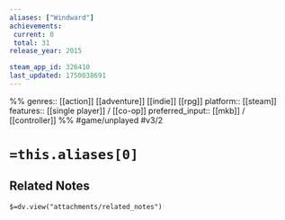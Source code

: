 ```yaml
---
aliases: ["Windward"]
achievements:
 current: 0
 total: 31
release_year: 2015

steam_app_id: 326410
last_updated: 1750038691
---
```

%%
genres:: [[action]] [[adventure]] [[indie]] [[rpg]]
platform:: [[steam]]
features:: [[single player]] / [[co-op]]
preferred_input:: [[mkb]] / [[controller]]
%%
#game/unplayed
#v3/2

# `=this.aliases[0]`
## Related Notes
`$=dv.view("attachments/related_notes")`